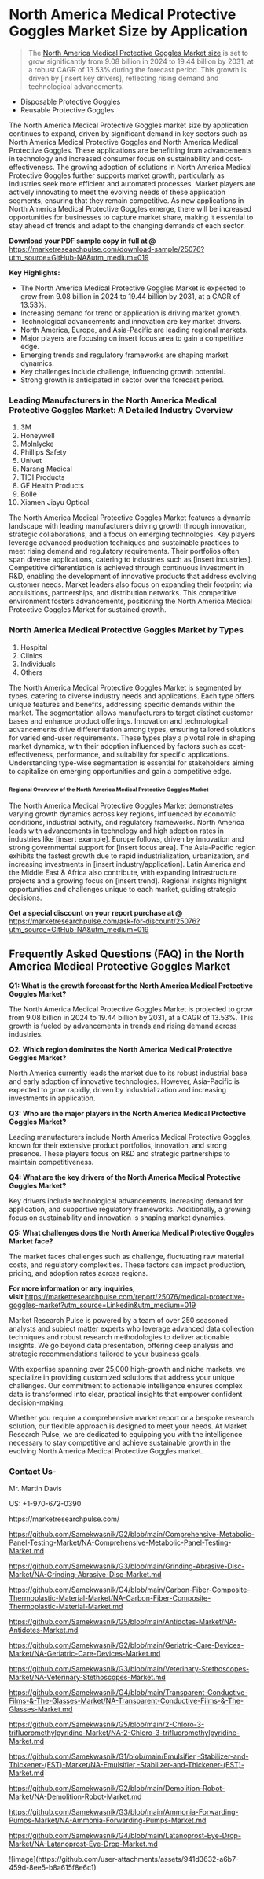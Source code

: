 <h1>North America Medical Protective Goggles Market&nbsp;Size by Application</h1><blockquote><p>The <a href="https://marketresearchpulse.com/download-sample/25076?utm_source=GitHub-NA&amp;utm_medium=019">North America Medical Protective Goggles Market size</a> is set to grow significantly from 9.08 billion in 2024 to 19.44 billion by 2031, at a robust CAGR of 13.53% during the forecast period. This growth is driven by [insert key drivers], reflecting rising demand and technological advancements.</p></blockquote><ul><li>Disposable Protective Goggles<li> Reusable Protective Goggles</li></ul><p>The North America Medical Protective Goggles market size by application continues to expand, driven by significant demand in key sectors such as North America Medical Protective Goggles and North America Medical Protective Goggles. These applications are benefitting from advancements in technology and increased consumer focus on sustainability and cost-effectiveness. The growing adoption of solutions in North America Medical Protective Goggles further supports market growth, particularly as industries seek more efficient and automated processes. Market players are actively innovating to meet the evolving needs of these application segments, ensuring that they remain competitive. As new applications in North America Medical Protective Goggles emerge, there will be increased opportunities for businesses to capture market share, making it essential to stay ahead of trends and adapt to the changing demands of each sector.</p><p><strong>Download your PDF sample copy in full at @ </strong><a href="https://marketresearchpulse.com/download-sample/25076?utm_source=GitHub-NA&amp;utm_medium=019">https://marketresearchpulse.com/download-sample/25076?utm_source=GitHub-NA&amp;utm_medium=019</a></p><p><strong>Key Highlights: </strong></p><ul><li>The North America Medical Protective Goggles Market is expected to grow from 9.08 billion in 2024 to 19.44 billion by 2031, at a CAGR of 13.53%.</li><li>Increasing demand for trend or application is driving market growth.</li><li>Technological advancements and innovation are key market drivers.</li><li>North America, Europe, and Asia-Pacific are leading regional markets.</li><li>Major players are focusing on insert focus area to gain a competitive edge.</li><li>Emerging trends and regulatory frameworks are shaping market dynamics.</li><li>Key challenges include challenge, influencing growth potential.</li><li>Strong growth is anticipated in sector over the forecast period.</li></ul><h3>Leading Manufacturers in the North America Medical Protective Goggles Market: A Detailed Industry Overview</h3><ol><li>3M</li><li>Honeywell</li><li>Molnlycke</li><li>Phillips Safety</li><li>Univet</li><li>Narang Medical</li><li>TIDI Products</li><li>GF Health Products</li><li>Bolle</li><li>Xiamen Jiayu Optical</li></ol><div class="flex max-w-full flex-col flex-grow"><div class="min-h-8 text-message flex w-full flex-col items-end gap-2 whitespace-normal break-words [.text-message+&amp;]:mt-5" dir="auto" data-message-author-role="assistant" data-message-id="fd8432e4-4910-450d-b182-61b7bfb0a01f" data-message-model-slug="gpt-4o"><div class="flex w-full flex-col gap-1 empty:hidden first:pt-[3px]"><div class="markdown prose w-full break-words dark:prose-invert light"><p>The North America Medical Protective Goggles Market features a dynamic landscape with leading manufacturers driving growth through innovation, strategic collaborations, and a focus on emerging technologies. Key players leverage advanced production techniques and sustainable practices to meet rising demand and regulatory requirements. Their portfolios often span diverse applications, catering to industries such as [insert industries]. Competitive differentiation is achieved through continuous investment in R&amp;D, enabling the development of innovative products that address evolving customer needs. Market leaders also focus on expanding their footprint via acquisitions, partnerships, and distribution networks. This competitive environment fosters advancements, positioning the North America Medical Protective Goggles Market for sustained growth.</p></div></div></div></div><h3>North America Medical Protective Goggles Market by Types</h3><ol><li>Hospital<li> Clinics<li> Individuals<li> Others</li></ol><div class="flex max-w-full flex-col flex-grow"><div class="min-h-8 text-message flex w-full flex-col items-end gap-2 whitespace-normal break-words [.text-message+&amp;]:mt-5" dir="auto" data-message-author-role="assistant" data-message-id="084470be-0bb7-4664-bddf-5156b4f41249" data-message-model-slug="gpt-4o-mini"><div class="flex w-full flex-col gap-1 empty:hidden first:pt-[3px]"><div class="markdown prose w-full break-words dark:prose-invert light"><p>The North America Medical Protective Goggles Market is segmented by types, catering to diverse industry needs and applications. Each type offers unique features and benefits, addressing specific demands within the market. The segmentation allows manufacturers to target distinct customer bases and enhance product offerings. Innovation and technological advancements drive differentiation among types, ensuring tailored solutions for varied end-user requirements. These types play a pivotal role in shaping market dynamics, with their adoption influenced by factors such as cost-effectiveness, performance, and suitability for specific applications. Understanding type-wise segmentation is essential for stakeholders aiming to capitalize on emerging opportunities and gain a competitive edge.</p></div></div></div></div><h3><span style="font-size: 11px;">Regional Overview of the North America Medical Protective Goggles Market</span></h3><div class="flex max-w-full flex-col flex-grow"><div class="min-h-8 text-message flex w-full flex-col items-end gap-2 whitespace-normal break-words [.text-message+&amp;]:mt-5" dir="auto" data-message-author-role="assistant" data-message-id="e9038762-ce64-4e30-91c9-9bd413514231" data-message-model-slug="gpt-4o-mini"><div class="flex w-full flex-col gap-1 empty:hidden first:pt-[3px]"><div class="markdown prose w-full break-words dark:prose-invert light"><p>The North America Medical Protective Goggles Market demonstrates varying growth dynamics across key regions, influenced by economic conditions, industrial activity, and regulatory frameworks. North America leads with advancements in technology and high adoption rates in industries like [insert example]. Europe follows, driven by innovation and strong governmental support for [insert focus area]. The Asia-Pacific region exhibits the fastest growth due to rapid industrialization, urbanization, and increasing investments in [insert industry/application]. Latin America and the Middle East &amp; Africa also contribute, with expanding infrastructure projects and a growing focus on [insert trend]. Regional insights highlight opportunities and challenges unique to each market, guiding strategic decisions.</p></div></div></div></div><p><strong>Get a special discount on your report purchase at @ </strong><a href="https://marketresearchpulse.com/ask-for-discount/25076?utm_source=GitHub-NA&amp;utm_medium=019">https://marketresearchpulse.com/ask-for-discount/25076?utm_source=GitHub-NA&amp;utm_medium=019</a></p><h2>Frequently Asked Questions (FAQ) in the North America Medical Protective Goggles Market</h2><p><strong>Q1: What is the growth forecast for the North America Medical Protective Goggles Market?</strong></p><p>The North America Medical Protective Goggles Market is projected to grow from 9.08 billion in 2024 to 19.44 billion by 2031, at a CAGR of 13.53%. This growth is fueled by advancements in trends and rising demand across industries.</p><p><strong>Q2: Which region dominates the North America Medical Protective Goggles Market?</strong></p><p>North America currently leads the market due to its robust industrial base and early adoption of innovative technologies. However, Asia-Pacific is expected to grow rapidly, driven by industrialization and increasing investments in application.</p><p><strong>Q3: Who are the major players in the North America Medical Protective Goggles Market?</strong></p><p>Leading manufacturers include North America Medical Protective Goggles, known for their extensive product portfolios, innovation, and strong presence. These players focus on R&amp;D and strategic partnerships to maintain competitiveness.</p><p><strong>Q4: What are the key drivers of the North America Medical Protective Goggles Market?</strong></p><p>Key drivers include technological advancements, increasing demand for application, and supportive regulatory frameworks. Additionally, a growing focus on sustainability and innovation is shaping market dynamics.</p><p><strong>Q5: What challenges does the North America Medical Protective Goggles Market face?</strong></p><p>The market faces challenges such as challenge, fluctuating raw material costs, and regulatory complexities. These factors can impact production, pricing, and adoption rates across regions.</p><p><strong>For more information or any inquiries, visit&nbsp;</strong><a href="https://marketresearchpulse.com/report/25076/medical-protective-goggles-market?utm_source=Linkedin&utm_medium=019">https://marketresearchpulse.com/report/25076/medical-protective-goggles-market?utm_source=Linkedin&utm_medium=019</a></p><p>Market Research Pulse is powered by a team of over 250 seasoned analysts and subject matter experts who leverage advanced data collection techniques and robust research methodologies to deliver actionable insights. We go beyond data presentation, offering deep analysis and strategic recommendations tailored to your business goals.</p><p>With expertise spanning over 25,000 high-growth and niche markets, we specialize in providing customized solutions that address your unique challenges. Our commitment to actionable intelligence ensures complex data is transformed into clear, practical insights that empower confident decision-making.</p><p>Whether you require a comprehensive market report or a bespoke research solution, our flexible approach is designed to meet your needs. At Market Research Pulse, we are dedicated to equipping you with the intelligence necessary to stay competitive and achieve sustainable growth in the evolving North America Medical Protective Goggles market.</p><h3><strong>Contact Us-</strong></h3><p>Mr. Martin Davis</p><p>US: +1-970-672-0390</p><p>https://marketresearchpulse.com/</p><p><a href="https://github.com/Samekwasnik/G2/blob/main/Comprehensive-Metabolic-Panel-Testing-Market/NA-Comprehensive-Metabolic-Panel-Testing-Market.md">https://github.com/Samekwasnik/G2/blob/main/Comprehensive-Metabolic-Panel-Testing-Market/NA-Comprehensive-Metabolic-Panel-Testing-Market.md</a></p><p><a href="https://github.com/Samekwasnik/G3/blob/main/Grinding-Abrasive-Disc-Market/NA-Grinding-Abrasive-Disc-Market.md">https://github.com/Samekwasnik/G3/blob/main/Grinding-Abrasive-Disc-Market/NA-Grinding-Abrasive-Disc-Market.md</a></p><p><a href="https://github.com/Samekwasnik/G4/blob/main/Carbon-Fiber-Composite-Thermoplastic-Material-Market/NA-Carbon-Fiber-Composite-Thermoplastic-Material-Market.md">https://github.com/Samekwasnik/G4/blob/main/Carbon-Fiber-Composite-Thermoplastic-Material-Market/NA-Carbon-Fiber-Composite-Thermoplastic-Material-Market.md</a></p><p><a href="https://github.com/Samekwasnik/G5/blob/main/Antidotes-Market/NA-Antidotes-Market.md">https://github.com/Samekwasnik/G5/blob/main/Antidotes-Market/NA-Antidotes-Market.md</a></p><p><a href="https://github.com/Samekwasnik/G2/blob/main/Geriatric-Care-Devices-Market/NA-Geriatric-Care-Devices-Market.md">https://github.com/Samekwasnik/G2/blob/main/Geriatric-Care-Devices-Market/NA-Geriatric-Care-Devices-Market.md</a></p><p><a href="https://github.com/Samekwasnik/G3/blob/main/Veterinary-Stethoscopes-Market/NA-Veterinary-Stethoscopes-Market.md">https://github.com/Samekwasnik/G3/blob/main/Veterinary-Stethoscopes-Market/NA-Veterinary-Stethoscopes-Market.md</a></p><p><a href="https://github.com/Samekwasnik/G4/blob/main/Transparent-Conductive-Films-&-The-Glasses-Market/NA-Transparent-Conductive-Films-&-The-Glasses-Market.md">https://github.com/Samekwasnik/G4/blob/main/Transparent-Conductive-Films-&-The-Glasses-Market/NA-Transparent-Conductive-Films-&-The-Glasses-Market.md</a></p><p><a href="https://github.com/Samekwasnik/G5/blob/main/2-Chloro-3-trifluoromethylpyridine-Market/NA-2-Chloro-3-trifluoromethylpyridine-Market.md">https://github.com/Samekwasnik/G5/blob/main/2-Chloro-3-trifluoromethylpyridine-Market/NA-2-Chloro-3-trifluoromethylpyridine-Market.md</a></p><p><a href="https://github.com/Samekwasnik/G1/blob/main/Emulsifier,-Stabilizer-and-Thickener-(EST)-Market/NA-Emulsifier,-Stabilizer-and-Thickener-(EST)-Market.md">https://github.com/Samekwasnik/G1/blob/main/Emulsifier,-Stabilizer-and-Thickener-(EST)-Market/NA-Emulsifier,-Stabilizer-and-Thickener-(EST)-Market.md</a></p><p><a href="https://github.com/Samekwasnik/G2/blob/main/Demolition-Robot-Market/NA-Demolition-Robot-Market.md">https://github.com/Samekwasnik/G2/blob/main/Demolition-Robot-Market/NA-Demolition-Robot-Market.md</a></p><p><a href="https://github.com/Samekwasnik/G3/blob/main/Ammonia-Forwarding-Pumps-Market/NA-Ammonia-Forwarding-Pumps-Market.md">https://github.com/Samekwasnik/G3/blob/main/Ammonia-Forwarding-Pumps-Market/NA-Ammonia-Forwarding-Pumps-Market.md</a></p><p><a href="https://github.com/Samekwasnik/G4/blob/main/Latanoprost-Eye-Drop-Market/NA-Latanoprost-Eye-Drop-Market.md">https://github.com/Samekwasnik/G4/blob/main/Latanoprost-Eye-Drop-Market/NA-Latanoprost-Eye-Drop-Market.md</a></p>
![image](https://github.com/user-attachments/assets/941d3632-a6b7-459d-8ee5-b8a615f8e6c1)
